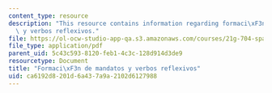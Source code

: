 ```yaml
---
content_type: resource
description: "This resource contains information regarding formaci\xF3n de mandatos\
  \ y verbos reflexivos."
file: https://ol-ocw-studio-app-qa.s3.amazonaws.com/courses/21g-704-spanish-iv-spring-2005/ca6192d8201d6a437a9a2102d6127988_MIT21G_704S05_mandatos.pdf
file_type: application/pdf
parent_uid: 5c43c593-8120-feb1-4c3c-128d914d3de9
resourcetype: Document
title: "Formaci\xF3n de mandatos y verbos reflexivos"
uid: ca6192d8-201d-6a43-7a9a-2102d6127988
---
```

